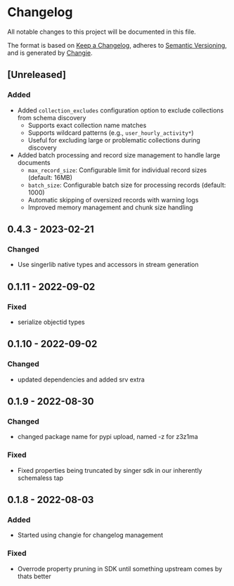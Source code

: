 # Changelog
All notable changes to this project will be documented in this file.

The format is based on [Keep a Changelog](https://keepachangelog.com/en/1.0.0/),
adheres to [Semantic Versioning](https://semver.org/spec/v2.0.0.html),
and is generated by [Changie](https://github.com/miniscruff/changie).


## [Unreleased]
### Added
* Added `collection_excludes` configuration option to exclude collections from schema discovery
  * Supports exact collection name matches
  * Supports wildcard patterns (e.g., `user_hourly_activity*`)
  * Useful for excluding large or problematic collections during discovery
* Added batch processing and record size management to handle large documents
  * `max_record_size`: Configurable limit for individual record sizes (default: 16MB)
  * `batch_size`: Configurable batch size for processing records (default: 1000)
  * Automatic skipping of oversized records with warning logs
  * Improved memory management and chunk size handling

## 0.4.3 - 2023-02-21
### Changed
* Use singerlib native types and accessors in stream generation

## 0.1.11 - 2022-09-02
### Fixed
* serialize objectid types

## 0.1.10 - 2022-09-02
### Changed
* updated dependencies and added srv extra

## 0.1.9 - 2022-08-30
### Changed
* changed package name for pypi upload, named -z for z3z1ma
### Fixed
* Fixed properties being truncated by singer sdk in our inherently schemaless tap

## 0.1.8 - 2022-08-03
### Added
* Started using changie for changelog management
### Fixed
* Overrode property pruning in SDK until something upstream comes by thats better

